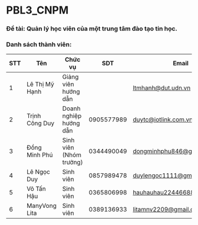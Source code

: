 # PBL3_CNPM
### Đề tài: Quản lý học viên của một trung tâm đào tạo tin học.
### Danh sách thành viên:
|STT|Tên|Chức vụ|SDT|Email|
|-|-|-|-|-|
|1|Lê Thị Mỹ Hạnh|Giảng viên hướng dẫn||ltmhanh@dut.udn.vn|
|2|Trịnh Công Duy|Doanh nghiệp hướng dẫn|0905577989|duytc@iotlink.com.vn|
|3|Đồng Minh Phú|Sinh viên (Nhóm trưởng)|0344490049|dongminhphu846@gmail.com|
|4|Lê Ngọc Duy|Sinh viên|0857989478|duylengoc1111@gmail.com|
|5|Võ Tấn Hậu|Sinh viên|0365806998|hauhauhau22446688@gmail.com|
|6|ManyVong Lita|Sinh viên|0389136933|litamnv2209@gmail.com|
